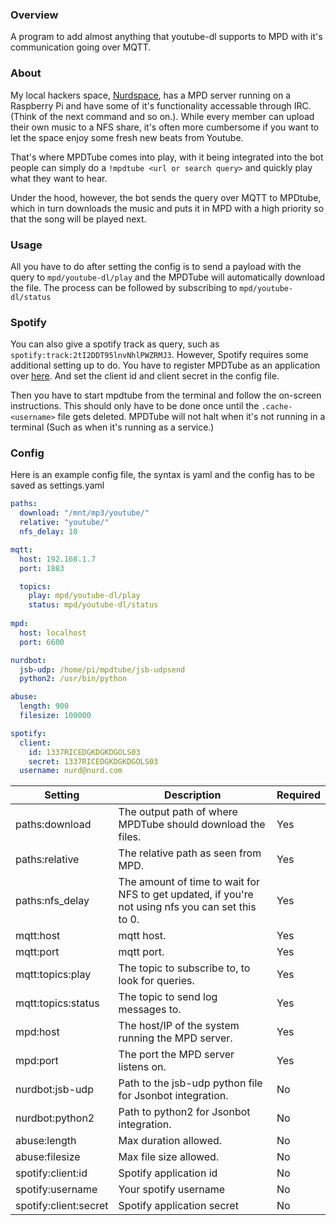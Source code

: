 ﻿### Overview

A program to add almost anything that youtube-dl supports to MPD with it's communication going over MQTT.

### About
My local hackers space, [Nurdspace](https://nurdspace.nl/Main_Page), has a MPD server running on a Raspberry Pi and have some of it's functionality accessable through IRC. (Think of the next command and so on.). While every member can upload their own music to a NFS share, it's often more cumbersome if you want to let the space enjoy some fresh new beats from Youtube. 

That's where MPDTube comes into play, with it being integrated into the bot people can simply do a `!mpdtube <url or search query>` and quickly play what they want to hear.

Under the hood, however, the bot sends the query over MQTT to MPDtube, which in turn downloads the music and puts it in MPD with a high priority so that the song will be played next.

### Usage
All you have to do after setting the config is to send a payload with the query to `mpd/youtube-dl/play` and the MPDTube will automatically download the file. The process can be followed by subscribing to `mpd/youtube-dl/status`

### Spotify
You can also give a spotify track as query, such as `spotify:track:2tI2DDT95lnvNhlPWZRMJ3`. However, Spotify requires some additional setting up to do. You have to register MPDTube as an application over [here](https://developer.spotify.com/dashboard/applications). And set the client id and client secret in the config file.

Then you have to start mpdtube from the terminal and follow the on-screen instructions. This should only have to be done once until the `.cache-<username>` file gets deleted. MPDTube will not halt when it's not running in a terminal (Such as when it's running as a service.)

### Config
Here is an example config file, the syntax is yaml and the config has to be saved as settings.yaml
```yaml
paths:
  download: "/mnt/mp3/youtube/"
  relative: "youtube/"
  nfs_delay: 10

mqtt:
  host: 192.168.1.7
  port: 1883

  topics:
    play: mpd/youtube-dl/play
    status: mpd/youtube-dl/status
  
mpd:
  host: localhost
  port: 6600

nurdbot:
  jsb-udp: /home/pi/mpdtube/jsb-udpsend
  python2: /usr/bin/python

abuse:
  length: 900
  filesize: 100000

spotify:
  client:
    id: 1337RICEDGKDGKDGOLS03
    secret: 1337RICEDGKDGKDGOLS03
  username: nurd@nurd.com
```


| Setting               | Description                              | Required
|-----------------------|------------------------------------------|------------------------------------------|
| paths:download        | The output path of where MPDTube should download the files. | Yes
| paths:relative        | The relative path as seen from MPD.      | Yes
| paths:nfs_delay       | The amount of time to wait for NFS to get updated, if you're not using nfs you can set this to 0. | Yes
| mqtt:host             | mqtt host.                               | Yes
| mqtt:port             | mqtt port.                               | Yes
| mqtt:topics:play      | The topic to subscribe to, to look for queries. | Yes
| mqtt:topics:status    | The topic to send log messages to.       | Yes
| mpd:host              | The host/IP of the system running the MPD server. | Yes
| mpd:port              | The port the MPD server listens on.      | Yes
| nurdbot:jsb-udp       | Path to the jsb-udp python file for Jsonbot integration. | No
| nurdbot:python2       | Path to python2 for Jsonbot integration. | No
| abuse:length          | Max duration allowed. | No
| abuse:filesize        | Max file size allowed. | No
| spotify:client:id     | Spotify application id                   | No
| spotify:username      | Your spotify username                    | No
| spotify:client:secret | Spotify application secret               | No


